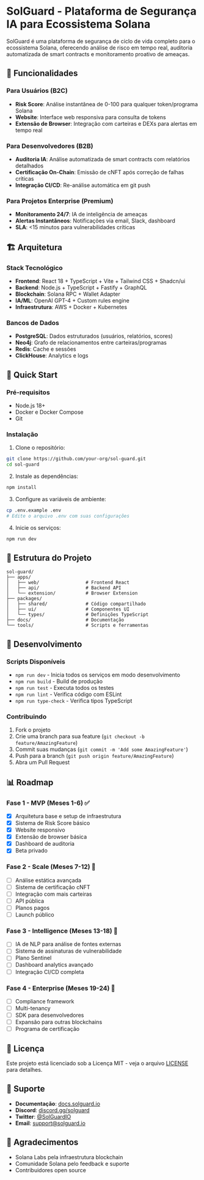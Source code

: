 # SolGuard - Plataforma de Segurança IA para Ecossistema Solana

SolGuard é uma plataforma de segurança de ciclo de vida completo para o ecossistema Solana, oferecendo análise de risco em tempo real, auditoria automatizada de smart contracts e monitoramento proativo de ameaças.

## 🚀 Funcionalidades

### Para Usuários (B2C)
- **Risk Score**: Análise instantânea de 0-100 para qualquer token/programa Solana
- **Website**: Interface web responsiva para consulta de tokens
- **Extensão de Browser**: Integração com carteiras e DEXs para alertas em tempo real

### Para Desenvolvedores (B2B)
- **Auditoria IA**: Análise automatizada de smart contracts com relatórios detalhados
- **Certificação On-Chain**: Emissão de cNFT após correção de falhas críticas
- **Integração CI/CD**: Re-análise automática em git push

### Para Projetos Enterprise (Premium)
- **Monitoramento 24/7**: IA de inteligência de ameaças
- **Alertas Instantâneos**: Notificações via email, Slack, dashboard
- **SLA**: <15 minutos para vulnerabilidades críticas

## 🏗️ Arquitetura

### Stack Tecnológico
- **Frontend**: React 18 + TypeScript + Vite + Tailwind CSS + Shadcn/ui
- **Backend**: Node.js + TypeScript + Fastify + GraphQL
- **Blockchain**: Solana RPC + Wallet Adapter
- **IA/ML**: OpenAI GPT-4 + Custom rules engine
- **Infraestrutura**: AWS + Docker + Kubernetes

### Bancos de Dados
- **PostgreSQL**: Dados estruturados (usuários, relatórios, scores)
- **Neo4j**: Grafo de relacionamentos entre carteiras/programas
- **Redis**: Cache e sessões
- **ClickHouse**: Analytics e logs

## 🚀 Quick Start

### Pré-requisitos
- Node.js 18+
- Docker e Docker Compose
- Git

### Instalação

1. Clone o repositório:
```bash
git clone https://github.com/your-org/sol-guard.git
cd sol-guard
```

2. Instale as dependências:
```bash
npm install
```

3. Configure as variáveis de ambiente:
```bash
cp .env.example .env
# Edite o arquivo .env com suas configurações
```

4. Inicie os serviços:
```bash
npm run dev
```

## 📁 Estrutura do Projeto

```
sol-guard/
├── apps/
│   ├── web/                 # Frontend React
│   ├── api/                 # Backend API
│   └── extension/           # Browser Extension
├── packages/
│   ├── shared/              # Código compartilhado
│   ├── ui/                  # Componentes UI
│   └── types/               # Definições TypeScript
├── docs/                    # Documentação
└── tools/                   # Scripts e ferramentas
```

## 🧪 Desenvolvimento

### Scripts Disponíveis
- `npm run dev` - Inicia todos os serviços em modo desenvolvimento
- `npm run build` - Build de produção
- `npm run test` - Executa todos os testes
- `npm run lint` - Verifica código com ESLint
- `npm run type-check` - Verifica tipos TypeScript

### Contribuindo
1. Fork o projeto
2. Crie uma branch para sua feature (`git checkout -b feature/AmazingFeature`)
3. Commit suas mudanças (`git commit -m 'Add some AmazingFeature'`)
4. Push para a branch (`git push origin feature/AmazingFeature`)
5. Abra um Pull Request

## 📊 Roadmap

### Fase 1 - MVP (Meses 1-6) ✅
- [x] Arquitetura base e setup de infraestrutura
- [x] Sistema de Risk Score básico
- [x] Website responsivo
- [x] Extensão de browser básica
- [x] Dashboard de auditoria
- [x] Beta privado

### Fase 2 - Scale (Meses 7-12) 🔄
- [ ] Análise estática avançada
- [ ] Sistema de certificação cNFT
- [ ] Integração com mais carteiras
- [ ] API pública
- [ ] Planos pagos
- [ ] Launch público

### Fase 3 - Intelligence (Meses 13-18) 📅
- [ ] IA de NLP para análise de fontes externas
- [ ] Sistema de assinaturas de vulnerabilidade
- [ ] Plano Sentinel
- [ ] Dashboard analytics avançado
- [ ] Integração CI/CD completa

### Fase 4 - Enterprise (Meses 19-24) 📅
- [ ] Compliance framework
- [ ] Multi-tenancy
- [ ] SDK para desenvolvedores
- [ ] Expansão para outras blockchains
- [ ] Programa de certificação

## 📄 Licença

Este projeto está licenciado sob a Licença MIT - veja o arquivo [LICENSE](LICENSE) para detalhes.

## 🤝 Suporte

- **Documentação**: [docs.solguard.io](https://docs.solguard.io)
- **Discord**: [discord.gg/solguard](https://discord.gg/solguard)
- **Twitter**: [@SolGuardIO](https://twitter.com/SolGuardIO)
- **Email**: support@solguard.io

## 🙏 Agradecimentos

- Solana Labs pela infraestrutura blockchain
- Comunidade Solana pelo feedback e suporte
- Contribuidores open source
